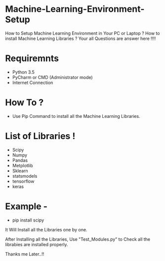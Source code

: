 # Machine-Learning-Environment-Setup
How to Setup Machine Learning Environment in Your PC or Laptop ? How to install Machine Learning Libraries ? Your all Questions are answer here !!!!

# Requiremnts
- Python 3.5
- PyCharm or CMD (Administrator mode)
- Internet Connection

# How To ?
- Use Pip Command to install all the Machine Learning Libraries.

# List of Libraries !
- Scipy
- Numpy
- Pandas
- Metplotlib
- Sklearn
- statsmodels
- tensorflow
- keras

# Example -
- pip install scipy

It Will Install all the Libraries one by one.

After Installing all the Libraries, Use "Test_Modules.py" to Check all the librabies are installed properly.

Thanks me Later..!!